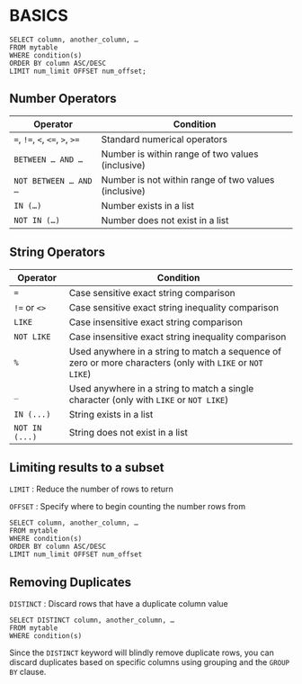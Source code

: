 BASICS
===

    SELECT column, another_column, …
    FROM mytable
    WHERE condition(s)
    ORDER BY column ASC/DESC
    LIMIT num_limit OFFSET num_offset;

Number Operators
---
| Operator | Condition |
| --- | --- |
| `=`, `!=`, `<`, `<=`, `>`, `>=` | Standard numerical operators |
| `BETWEEN … AND …` | Number is within range of two values (inclusive) |
| `NOT BETWEEN … AND …` | Number is not within range of two values (inclusive) |
| `IN (…)` | Number exists in a list |
| `NOT IN (…)` | Number does not exist in a list |

String Operators
---
| Operator | Condition |
| --- | --- |
| `=` | Case sensitive exact string comparison |
| `!=` or `<>` | Case sensitive exact string inequality comparison |
| `LIKE` | Case insensitive exact string comparison |
| `NOT LIKE` |  Case insensitive exact string inequality comparison |
| `%` | Used anywhere in a string to match a sequence of zero or more characters (only with `LIKE` or `NOT LIKE`) |
| `_` | Used anywhere in a string to match a single character (only with `LIKE` or `NOT LIKE`) |
| `IN (...)` |  String exists in a list |
| `NOT IN (...)` |  String does not exist in a list |

Limiting results to a subset
---
`LIMIT`
:  Reduce the number of rows to return

`OFFSET`
: Specify where to begin counting the number rows from

    SELECT column, another_column, …
    FROM mytable
    WHERE condition(s)
    ORDER BY column ASC/DESC
    LIMIT num_limit OFFSET num_offset

Removing Duplicates
---
`DISTINCT`
:  Discard rows that have a duplicate column value

    SELECT DISTINCT column, another_column, …
    FROM mytable
    WHERE condition(s)

Since the `DISTINCT` keyword will blindly remove duplicate rows, you can discard duplicates based on specific columns using grouping and the `GROUP BY` clause.